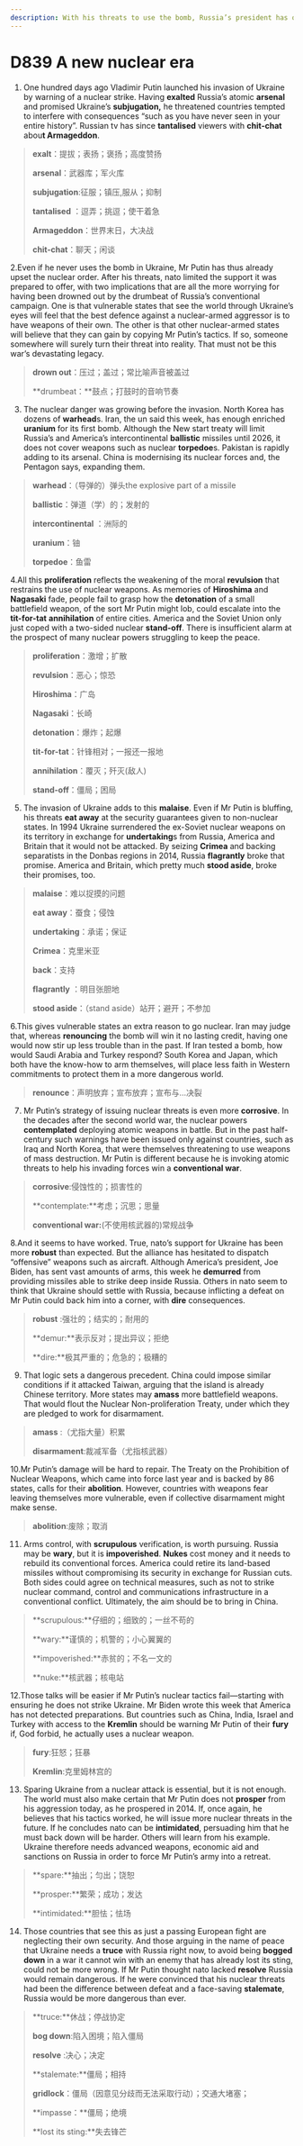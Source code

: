 ```yaml
---
description: With his threats to use the bomb, Russia’s president has overturned the nuclear order 
---
```


# D839   A new nuclear era 
1. One hundred days ago Vladimir Putin launched his invasion of Ukraine by warning of a nuclear strike. Having **exalted** Russia’s atomic **arsenal** and promised Ukraine’s **subjugation,** he threatened countries tempted to interfere with consequences “such as you have never seen in your entire history”. Russian tv has since **tantalised** viewers with **chit-chat** abou**t Armageddon**.

> **exalt**：提拔；表扬；褒扬；高度赞扬
 > 
> **arsenal**：武器库；军火库
 > 
> **subjugation**:征服；镇压,服从；抑制
 > 
> **tantalised** ：逗弄；挑逗；使干着急
 > 
> **Armageddon**：世界末日，大决战
 > 
> **chit-chat**：聊天；闲谈
 > 

2.Even if he never uses the bomb in Ukraine, Mr Putin has thus already upset the nuclear order. After his threats, nato limited the support it was prepared to offer, with two implications that are all the more worrying for having been drowned out by the drumbeat of Russia’s conventional campaign. One is that vulnerable states that see the world through Ukraine’s eyes will feel that the best defence against a nuclear-armed aggressor is to have weapons of their own. The other is that other nuclear-armed states will believe that they can gain by copying Mr Putin’s tactics. If so, someone somewhere will surely turn their threat into reality. That must not be this war’s devastating legacy.

> **drown out**：压过；盖过；常比喻声音被盖过
 > 
> **drumbeat：**鼓点；打鼓时的音响节奏
 > 

3. The nuclear danger was growing before the invasion. North Korea has dozens of **warhead**s. Iran, the un said this week, has enough enriched **uranium** for its first bomb. Although the New start treaty will limit Russia’s and America’s intercontinental **ballistic** missiles until 2026, it does not cover weapons such as nuclear **torpedoe**s. Pakistan is rapidly adding to its arsenal. China is modernising its nuclear forces and, the Pentagon says, expanding them.

> **warhead**：（导弹的）弹头the explosive part of a missile
 > 
> **ballistic**：弹道（学）的；发射的
 > 
> **intercontinental** ：洲际的
 > 
> **uranium**：铀
 > 
> **torpedoe**：鱼雷
 > 

4.All this **proliferation** reflects the weakening of the moral **revulsion** that restrains the use of nuclear weapons. As memories of **Hiroshima** and **Nagasaki** fade, people fail to grasp how the **detonation** of a small battlefield weapon, of the sort Mr Putin might lob, could escalate into the **tit-for-tat** **annihilation** of entire cities. America and the Soviet Union only just coped with a two-sided nuclear **stand-off**. There is insufficient alarm at the prospect of many nuclear powers struggling to keep the peace.

> **proliferation**：激增；扩散
 > 
> **revulsion**：恶心；惊恐
 > 
> **Hiroshima**：广岛
 > 
> **Nagasaki**：长崎
 > 
> **detonation**：爆炸；起爆
 > 
> **tit-for-tat**：针锋相对；一报还一报地
 > 
> **annihilation**：覆灭；歼灭(敌人)
 > 
> **stand-off**：僵局；困局
 > 

5. The invasion of Ukraine adds to this **malaise**. Even if Mr Putin is bluffing, his threats **eat away** at the security guarantees given to non-nuclear states. In 1994 Ukraine surrendered the ex-Soviet nuclear weapons on its territory in exchange for **undertaking**s from Russia, America and Britain that it would not be attacked. By seizing **Crimea** and backing separatists in the Donbas regions in 2014, Russia **flagrantly** broke that promise. America and Britain, which pretty much **stood aside**, broke their promises, too.

> **malaise**：难以捉摸的问题
 > 
> **eat away**：蚕食；侵蚀
 > 
> **undertaking**：承诺；保证
 > 
> **Crimea**：克里米亚
 > 
> **back**：支持
 > 
> **flagrantly** ：明目张胆地
 > 
> **stood aside**：（stand aside）站开；避开；不参加
 > 

6.This gives vulnerable states an extra reason to go nuclear. Iran may judge that, whereas **renouncing** the bomb will win it no lasting credit, having one would now stir up less trouble than in the past. If Iran tested a bomb, how would Saudi Arabia and Turkey respond? South Korea and Japan, which both have the know-how to arm themselves, will place less faith in Western commitments to protect them in a more dangerous world.

> **renounce**：声明放弃；宣布放弃；宣布与…决裂
 > 

7. Mr Putin’s strategy of issuing nuclear threats is even more **corrosive**. In the decades after the second world war, the nuclear powers **contemplated** deploying atomic weapons in battle. But in the past half-century such warnings have been issued only against countries, such as Iraq and North Korea, that were themselves threatening to use weapons of mass destruction. Mr Putin is different because he is invoking atomic threats to help his invading forces win a **conventional war**.

> **corrosive**:侵蚀性的；损害性的
 > 
> **contemplate:**考虑；沉思；思量
 > 
> **conventional war:**(不使用核武器的)常规战争
 > 

8.And it seems to have worked. True, nato’s support for Ukraine has been more **robust** than expected. But the alliance has hesitated to dispatch “offensive” weapons such as aircraft. Although America’s president, Joe Biden, has sent vast amounts of arms, this week he **demurred** from providing missiles able to strike deep inside Russia. Others in nato seem to think that Ukraine should settle with Russia, because inflicting a defeat on Mr Putin could back him into a corner, with **dire** consequences.

> **robust** :强壮的；结实的；耐用的
 > 
> **demur:**表示反对；提出异议；拒绝
 > 
> **dire:**极其严重的；危急的；极糟的
 > 

9. That logic sets a dangerous precedent. China could impose similar conditions if it attacked Taiwan, arguing that the island is already Chinese territory. More states may **amass** more battlefield weapons. That would flout the Nuclear Non-proliferation Treaty, under which they are pledged to work for disarmament.

> **amass** :（尤指大量）积累
 > 
> **disarmament**:裁减军备（尤指核武器）
 > 

10.Mr Putin’s damage will be hard to repair. The Treaty on the Prohibition of Nuclear Weapons, which came into force last year and is backed by 86 states, calls for their **abolition**. However, countries with weapons fear leaving themselves more vulnerable, even if collective disarmament might make sense.

> **abolition**:废除；取消
 > 

11. Arms control, with **scrupulous** verification, is worth pursuing. Russia may be **wary**, but it is **impoverished**. **Nukes** cost money and it needs to rebuild its conventional forces. America could retire its land-based missiles without compromising its security in exchange for Russian cuts. Both sides could agree on technical measures, such as not to strike nuclear command, control and communications infrastructure in a conventional conflict. Ultimately, the aim should be to bring in China.

> **scrupulous:**仔细的；细致的；一丝不苟的
 > 
> **wary:**谨慎的；机警的；小心翼翼的
 > 
> **impoverished:**赤贫的；不名一文的
 > 
> **nuke:**核武器；核电站
 > 

12.Those talks will be easier if Mr Putin’s nuclear tactics fail—starting with ensuring he does not strike Ukraine. Mr Biden wrote this week that America has not detected preparations. But countries such as China, India, Israel and Turkey with access to the **Kremlin** should be warning Mr Putin of their **fury** if, God forbid, he actually uses a nuclear weapon.

> **fury**:狂怒；狂暴
 > 
> **Kremlin**:克里姆林宫的
 > 

13. Sparing Ukraine from a nuclear attack is essential, but it is not enough. The world must also make certain that Mr Putin does not **prosper** from his aggression today, as he prospered in 2014. If, once again, he believes that his tactics worked, he will issue more nuclear threats in the future. If he concludes nato can be **intimidated**, persuading him that he must back down will be harder. Others will learn from his example. Ukraine therefore needs advanced weapons, economic aid and sanctions on Russia in order to force Mr Putin’s army into a retreat.

> **spare:**抽出；匀出；饶恕
 > 
> **prosper:**繁荣；成功；发达
 > 
> **intimidated:**胆怯；怯场
 > 

14. Those countries that see this as just a passing European fight are neglecting their own security. And those arguing in the name of peace that Ukraine needs a **truce** with Russia right now, to avoid being **bogged down** in a war it cannot win with an enemy that has already lost its sting, could not be more wrong. If Mr Putin thought nato lacked **resolve** Russia would remain dangerous. If he were convinced that his nuclear threats had been the difference between defeat and a face-saving **stalemate**, Russia would be more dangerous than ever.

> **truce:**休战；停战协定
 > 
> **bog down**:陷入困境；陷入僵局
 > 
> **resolve** :决心；决定
 > 
> **stalemate:**僵局；相持
 > 
> **gridlock**：僵局（因意见分歧而无法采取行动）；交通大堵塞；
 > 
> **impasse：**僵局；绝境
 > 
> **lost its sting:**失去锋芒
 > 

